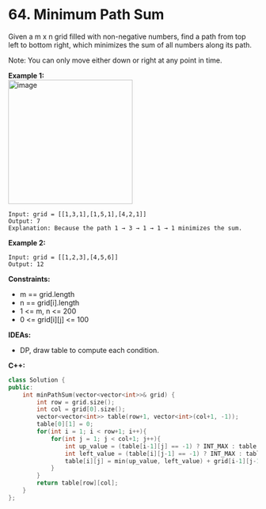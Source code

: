 # 64. Minimum Path Sum
Given a m x n grid filled with non-negative numbers, find a path from top left to bottom right, which minimizes the sum of all numbers along its path.

Note: You can only move either down or right at any point in time.

**Example 1:**<br>
<img width="251" alt="image" src="https://user-images.githubusercontent.com/32319856/166195256-c0a09451-463e-4d3f-9280-921c9caff314.png">
```
Input: grid = [[1,3,1],[1,5,1],[4,2,1]]
Output: 7
Explanation: Because the path 1 → 3 → 1 → 1 → 1 minimizes the sum.
```
**Example 2:**
```
Input: grid = [[1,2,3],[4,5,6]]
Output: 12
```

**Constraints:**
* m == grid.length
* n == grid[i].length
* 1 <= m, n <= 200
* 0 <= grid[i][j] <= 100

**IDEAs:**
* DP, draw table to compute each condition.

**C++:**
```cpp
class Solution {
public:
    int minPathSum(vector<vector<int>>& grid) {
        int row = grid.size();
        int col = grid[0].size();
        vector<vector<int>> table(row+1, vector<int>(col+1, -1));
        table[0][1] = 0;
        for(int i = 1; i < row+1; i++){
            for(int j = 1; j < col+1; j++){
                int up_value = (table[i-1][j] == -1) ? INT_MAX : table[i-1][j];
                int left_value = (table[i][j-1] == -1) ? INT_MAX : table[i][j-1];
                table[i][j] = min(up_value, left_value) + grid[i-1][j-1];
            }
        }
        return table[row][col];
    }
};
```
